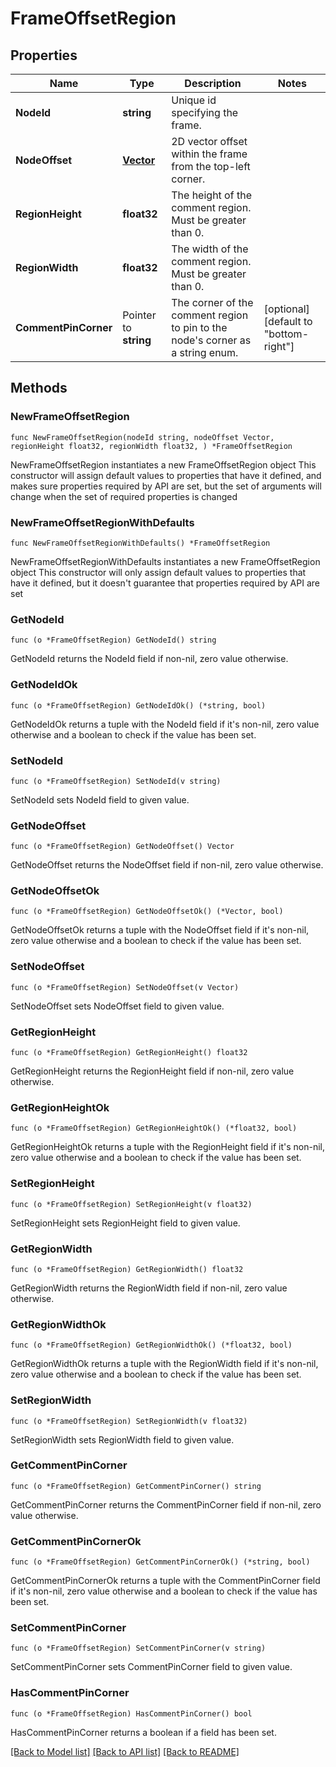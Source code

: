 # FrameOffsetRegion

## Properties

Name | Type | Description | Notes
------------ | ------------- | ------------- | -------------
**NodeId** | **string** | Unique id specifying the frame. | 
**NodeOffset** | [**Vector**](Vector.md) | 2D vector offset within the frame from the top-left corner. | 
**RegionHeight** | **float32** | The height of the comment region. Must be greater than 0. | 
**RegionWidth** | **float32** | The width of the comment region. Must be greater than 0. | 
**CommentPinCorner** | Pointer to **string** | The corner of the comment region to pin to the node&#39;s corner as a string enum. | [optional] [default to "bottom-right"]

## Methods

### NewFrameOffsetRegion

`func NewFrameOffsetRegion(nodeId string, nodeOffset Vector, regionHeight float32, regionWidth float32, ) *FrameOffsetRegion`

NewFrameOffsetRegion instantiates a new FrameOffsetRegion object
This constructor will assign default values to properties that have it defined,
and makes sure properties required by API are set, but the set of arguments
will change when the set of required properties is changed

### NewFrameOffsetRegionWithDefaults

`func NewFrameOffsetRegionWithDefaults() *FrameOffsetRegion`

NewFrameOffsetRegionWithDefaults instantiates a new FrameOffsetRegion object
This constructor will only assign default values to properties that have it defined,
but it doesn't guarantee that properties required by API are set

### GetNodeId

`func (o *FrameOffsetRegion) GetNodeId() string`

GetNodeId returns the NodeId field if non-nil, zero value otherwise.

### GetNodeIdOk

`func (o *FrameOffsetRegion) GetNodeIdOk() (*string, bool)`

GetNodeIdOk returns a tuple with the NodeId field if it's non-nil, zero value otherwise
and a boolean to check if the value has been set.

### SetNodeId

`func (o *FrameOffsetRegion) SetNodeId(v string)`

SetNodeId sets NodeId field to given value.


### GetNodeOffset

`func (o *FrameOffsetRegion) GetNodeOffset() Vector`

GetNodeOffset returns the NodeOffset field if non-nil, zero value otherwise.

### GetNodeOffsetOk

`func (o *FrameOffsetRegion) GetNodeOffsetOk() (*Vector, bool)`

GetNodeOffsetOk returns a tuple with the NodeOffset field if it's non-nil, zero value otherwise
and a boolean to check if the value has been set.

### SetNodeOffset

`func (o *FrameOffsetRegion) SetNodeOffset(v Vector)`

SetNodeOffset sets NodeOffset field to given value.


### GetRegionHeight

`func (o *FrameOffsetRegion) GetRegionHeight() float32`

GetRegionHeight returns the RegionHeight field if non-nil, zero value otherwise.

### GetRegionHeightOk

`func (o *FrameOffsetRegion) GetRegionHeightOk() (*float32, bool)`

GetRegionHeightOk returns a tuple with the RegionHeight field if it's non-nil, zero value otherwise
and a boolean to check if the value has been set.

### SetRegionHeight

`func (o *FrameOffsetRegion) SetRegionHeight(v float32)`

SetRegionHeight sets RegionHeight field to given value.


### GetRegionWidth

`func (o *FrameOffsetRegion) GetRegionWidth() float32`

GetRegionWidth returns the RegionWidth field if non-nil, zero value otherwise.

### GetRegionWidthOk

`func (o *FrameOffsetRegion) GetRegionWidthOk() (*float32, bool)`

GetRegionWidthOk returns a tuple with the RegionWidth field if it's non-nil, zero value otherwise
and a boolean to check if the value has been set.

### SetRegionWidth

`func (o *FrameOffsetRegion) SetRegionWidth(v float32)`

SetRegionWidth sets RegionWidth field to given value.


### GetCommentPinCorner

`func (o *FrameOffsetRegion) GetCommentPinCorner() string`

GetCommentPinCorner returns the CommentPinCorner field if non-nil, zero value otherwise.

### GetCommentPinCornerOk

`func (o *FrameOffsetRegion) GetCommentPinCornerOk() (*string, bool)`

GetCommentPinCornerOk returns a tuple with the CommentPinCorner field if it's non-nil, zero value otherwise
and a boolean to check if the value has been set.

### SetCommentPinCorner

`func (o *FrameOffsetRegion) SetCommentPinCorner(v string)`

SetCommentPinCorner sets CommentPinCorner field to given value.

### HasCommentPinCorner

`func (o *FrameOffsetRegion) HasCommentPinCorner() bool`

HasCommentPinCorner returns a boolean if a field has been set.


[[Back to Model list]](../README.md#documentation-for-models) [[Back to API list]](../README.md#documentation-for-api-endpoints) [[Back to README]](../README.md)


